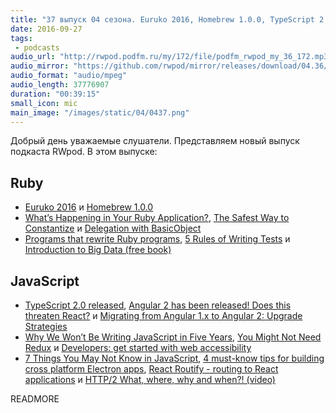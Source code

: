 ```yaml
---
title: "37 выпуск 04 сезона. Euruko 2016, Homebrew 1.0.0, TypeScript 2.0, Introduction to Big Data, You Might Not Need Redux и прочее"
date: 2016-09-27
tags:
 - podcasts
audio_url: "http://rwpod.podfm.ru/my/172/file/podfm_rwpod_my_36_172.mp3"
audio_mirror: "https://github.com/rwpod/mirror/releases/download/04.36/0436.mp3"
audio_format: "audio/mpeg"
audio_length: 37776907
duration: "00:39:15"
small_icon: mic
main_image: "/images/static/04/0437.png"
---
```


Добрый день уважаемые слушатели. Представляем новый выпуск подкаста RWpod. В этом выпуске:

## Ruby

 - [Euruko 2016](http://euruko2016.org/) и [Homebrew 1.0.0](http://brew.sh/2016/09/21/homebrew-1.0.0/)
 - [What’s Happening in Your Ruby Application?](http://www.blackbytes.info/2016/09/object-space/), [The Safest Way to Constantize](http://gavinmiller.io/2016/the-safesty-way-to-constantize/) и [Delegation with BasicObject](https://www.promptworks.com/blog/delegation-with-basicobject)
 - [Programs that rewrite Ruby programs](http://thomasleecopeland.com/2016/09/20/programs-that-rewrite-ruby-programs.html), [5 Rules of Writing Tests](https://blog.rebased.pl/2016/09/20/5-rules-of-writing-tests.html) и [Introduction to Big Data (free book)](http://haifengl.github.io/bigdata/)

## JavaScript

 - [TypeScript 2.0 released](https://blogs.msdn.microsoft.com/typescript/2016/09/22/announcing-typescript-2-0/), [Angular 2 has been released! Does this threaten React?](http://frontendinsights.com/angular-2-released-threaten-react/) и [Migrating from Angular 1.x to Angular 2: Upgrade Strategies](https://www.codementor.io/angularjs/tutorial/migrating-from-angular-1-to-angular-2)
 - [Why We Won’t Be Writing JavaScript in Five Years](https://medium.com/thoughts-from-travelperk/why-we-wont-be-writing-javascript-in-five-years-f48b3274c327), [You Might Not Need Redux](https://medium.com/@dan_abramov/you-might-not-need-redux-be46360cf367) и [Developers: get started with web accessibility](https://medium.com/@MischaAndrews/developers-get-started-with-web-accessibility-91bd67dea777)
 - [7 Things You May Not Know in JavaScript](http://designmodo.com/7-things-javascript/), [4 must-know tips for building cross platform Electron apps](https://blog.avocode.com/blog/4-must-know-tips-for-building-cross-platform-electron-apps), [React Routify - routing to React applications](http://rwhitmire.com/react-routify/) и [HTTP/2 What, where, why and when?! (video)](https://www.youtube.com/watch?v=krmBaPUuhyM)


READMORE


